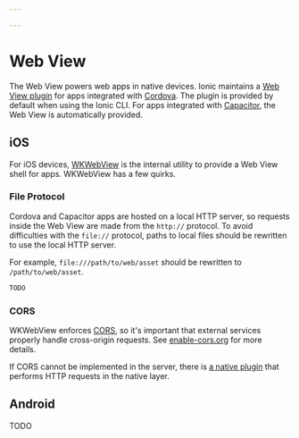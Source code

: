 ```yaml
---

---
```


# Web View

The Web View powers web apps in native devices. Ionic maintains a [Web View plugin](https://github.com/ionic-team/cordova-plugin-ionic-webview) for apps integrated with [Cordova](/docs/faq/glossary#cordova). The plugin is provided by default when using the Ionic CLI. For apps integrated with [Capacitor](/docs/faq/glossary#capacitor), the Web View is automatically provided.

## iOS

For iOS devices, [WKWebView](https://developer.apple.com/documentation/webkit/wkwebview) is the internal utility to provide a Web View shell for apps. WKWebView has a few quirks.

### File Protocol

Cordova and Capacitor apps are hosted on a local HTTP server, so requests inside the Web View are made from the `http://` protocol. To avoid difficulties with the `file://` protocol, paths to local files should be rewritten to use the local HTTP server.

For example, `file:///path/to/web/asset` should be rewritten to `/path/to/web/asset`.

```typescript
TODO
```

### CORS

WKWebView enforces [CORS](/docs/faq/glossary#cors), so it's important that external services properly handle cross-origin requests. See <a href="https://enable-cors.org/" target="_blank">enable-cors.org</a> for more details.

If CORS cannot be implemented in the server, there is [a native plugin](/docs/native/http/) that performs HTTP requests in the native layer.

## Android

TODO
